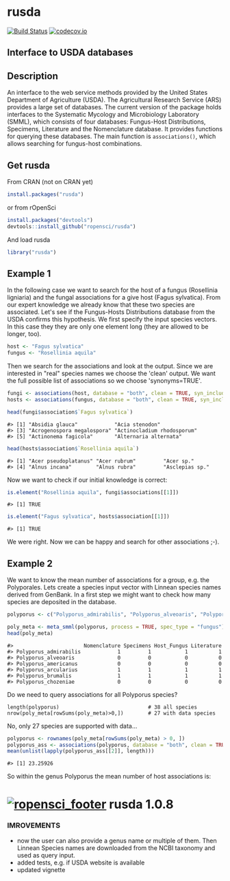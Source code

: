 rusda
=======



[![Build Status](https://api.travis-ci.org/ropensci/rusda.png)](https://travis-ci.org/ropensci/rusda)
[![codecov.io](https://codecov.io/github/ropensci/rusda/coverage.svg?branch=master)](https://codecov.io/github/ropensci/rusda?branch=master)

## Interface to USDA databases

## Description

An interface to the web service methods provided by the United States Department of Agriculture (USDA). The Agricultural Research Service (ARS) provides a large set of databases. The current version of the package holds interfaces to the Systematic Mycology and Microbiology Laboratory (SMML), which consists of four databases: Fungus-Host Distributions, Specimens, Literature and the Nomenclature database. It provides functions for querying these databases. The main function is `associations()`, which allows searching for fungus-host combinations.

## Get rusda

From CRAN (not on CRAN yet)


```r
install.packages("rusda")
```

or from rOpenSci


```r
install.packages("devtools")
devtools::install_github("ropensci/rusda")
```

And load rusda


```r
library("rusda")
```

## Example 1
In the following case we want to search for the host of a fungus (Rosellinia ligniaria) and the fungal associations for a give host (Fagus sylvatica). From our expert knowledge we already know that these two species are associated. Let's see if the Fungus-Hosts Distributions database from the USDA confirms this hypothesis.
We first specify the input species vectors. In this case they they are only one element long (they are allowed to be longer, too).


```r
host <- "Fagus sylvatica"
fungus <- "Rosellinia aquila"
```

Then we search for the associations and look at the output. Since we are interested in "real" species names we choose the 'clean' output. We want the full possible list of associations so we choose 'synonyms=TRUE'.


```r
fungi <- associations(host, database = "both", clean = TRUE, syn_include = TRUE, spec_type = "plant", process = TRUE)
hosts <- associations(fungus, database = "both", clean = TRUE, syn_include = TRUE, spec_type = "fungus", process = TRUE)

head(fungi$association$`Fagus sylvatica`)
```

```
#> [1] "Absidia glauca"            "Acia stenodon"            
#> [3] "Acrogenospora megalospora" "Actinocladium rhodosporum"
#> [5] "Actinonema fagicola"       "Alternaria alternata"
```

```r
head(hosts$association$`Rosellinia aquila`)
```

```
#> [1] "Acer pseudoplatanus" "Acer rubrum"         "Acer sp."           
#> [4] "Alnus incana"        "Alnus rubra"         "Asclepias sp."
```

Now we want to check if our initial knowledge is correct:


```r
is.element("Rosellinia aquila", fungi$associations[[1]])
```

```
#> [1] TRUE
```

```r
is.element("Fagus sylvatica", hosts$association[[1]])
```

```
#> [1] TRUE
```

We were right. Now we can be happy and search for other associations ;-).

## Example 2
We want to know the mean number of associations for a group, e.g. the Polyporales. Lets create a species input vector with Linnean species names derived from GenBank. In a first step we might want to check how many species are deposited in the database.


```r
polyporus <- c("Polyporus_admirabilis", "Polyporus_alveoaris", "Polyporus_americanus", "Polyporus_arcularius", "Polyporus_brumalis", "Polyporus_chozeniae", "Polyporus_ciliatus", "Polyporus_corylinus", "Polyporus_craterellus", "Polyporus_dictyopus", "Polyporus_favescens", "Polyporus_fraxineus", "Polyporus_gayanus", "Polyporus_grammocephalus", "Polyporus_guianensis", "Polyporus_lepideus", "Polyporus_leprieurii", "Polyporus_leptocephalus", "Polyporus_longiporus", "Polyporus_melanopus", "Polyporus_meridionalis", "Polyporus_pinsitus", "Polyporus_pseudobetulinus", "Polyporus_radicatus", "Polyporus_rhizophilus", "Polyporus_squamosus", "Polyporus_squamulosus", "Polyporus_submelanopus", "Polyporus_subvarius", "Polyporus_tenuiculus", "Polyporus_tessellatus", "Polyporus_tricholoma", "Polyporus_tuberaster", "Polyporus_tubiformis", "Polyporus_udus", "Polyporus_umbellatus", "Polyporus_varius", "Polyporus_virgatus")

poly_meta <- meta_smml(polyporus, process = TRUE, spec_type = "fungus")
head(poly_meta)
```

```
#>                       Nomenclature Specimens Host_Fungus Literature
#> Polyporus_admirabilis            1         1           1          1
#> Polyporus_alveoaris              0         0           0          0
#> Polyporus_americanus             0         0           0          0
#> Polyporus_arcularius             1         1           1          1
#> Polyporus_brumalis               1         1           1          1
#> Polyporus_chozeniae              0         0           0          0
```

Do we need to query associations for all Polyporus species?

```
length(polyporus)                             # 38 all species
nrow(poly_meta[rowSums(poly_meta)>0,])        # 27 with data species
```

No, only 27 species are supported with data...


```r
polyporus <- rownames(poly_meta[rowSums(poly_meta) > 0, ])
polyporus_ass <- associations(polyporus, database = "both", clean = TRUE, syn_include = TRUE, spec_type = "fungus", process = TRUE)
mean(unlist(lapply(polyporus_ass[[2]], length)))
```

```
#> [1] 23.25926
```

So within the genus Polyporus the mean number of host associations is:

[![ropensci_footer](http://ropensci.org/public_images/github_footer.png)](http://ropensci.org)
rusda 1.0.8
==============

### IMROVEMENTS
* now the user can also provide a genus name or multiple of them. Then Linnean Species names are downloaded from the NCBI taxonomy and used as query input.
* added tests, e.g. if USDA website is available
* updated vignette